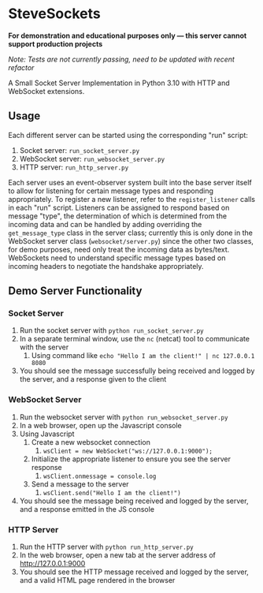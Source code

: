 # SteveSockets
**For demonstration and educational purposes only — this server cannot support production projects**

_Note: Tests are not currently passing, need to be updated with recent refactor_

A Small Socket Server Implementation in Python 3.10 with HTTP and WebSocket extensions.

## Usage
Each different server can be started using the corresponding "run" script:
1. Socket server: `run_socket_server.py`
2. WebSocket server: `run_websocket_server.py`
3. HTTP server: `run_http_server.py`

Each server uses an event-observer system built into the base server itself to allow for 
listening for certain message types and responding appropriately. To register a new listener, refer
to the `register_listener` calls in each "run" script. Listeners can be assigned to respond based
on message "type", the determination of which is determined from the incoming data and can be handled
by adding overriding the `get_message_type` class in the server class; currently this is only done
in the WebSocket server class (`websocket/server.py`) since the other two classes, for demo purposes,
need only treat the incoming data as bytes/text. WebSockets need to understand specific message types
based on incoming headers to negotiate the handshake appropriately.

## Demo Server Functionality
### Socket Server
1. Run the socket server with `python run_socket_server.py`
2. In a separate terminal window, use the `nc` (netcat) tool to communicate with the server
   1. Using command like `echo "Hello I am the client!" | nc 127.0.0.1 8080`
3. You should see the message successfully being received and logged by the server, and a response given to the client

### WebSocket Server
1. Run the websocket server with `python run_websocket_server.py`
2. In a web browser, open up the Javascript console
3. Using Javascript
   1. Create a new websocket connection
      1. `wsClient = new WebSocket("ws://127.0.0.1:9000");`
   2. Initialize the appropriate listener to ensure you see the server response
      1. `wsClient.onmessage = console.log`
   3. Send a message to the server
      1. `wsClient.send("Hello I am the client!")`
4. You should see the message being received and logged by the server, and a response emitted in the JS console

### HTTP Server
1. Run the HTTP server with `python run_http_server.py`
2. In the web browser, open a new tab at the server address of http://127.0.0.1:9000
3. You should see the HTTP message received and logged by the server, and a valid HTML page rendered in the browser
